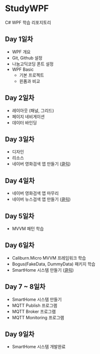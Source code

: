 # StudyWPF
C# WPF 학습 리포지토리

## Day 1일차
- WPF 개요
- Git, Github 설정
- 나눔고딕코딩 폰트 설정
- WPF Basic
  - 기본 프로젝트
  - 윈폼과 비교

## Day 2일차
- 레이아웃 (패널, 그리드)
- 페이지 네비게이션
- 데이터 바인딩

## Day 3일차
- 디자인
- 리소스
- 네이버 영화검색 앱 만들기 ([클릭](https://github.com/YiDongYeol/StudyWpf/tree/main/portfolio#naver-%EC%98%81%ED%99%94%EA%B2%80%EC%83%89))

## Day 4일차
- 네이버 영화검색 앱 마무리
- 네이버 뉴스검색 앱 만들기 ([클릭](https://github.com/YiDongYeol/StudyWpf/tree/main/portfolio#naver-%EB%89%B4%EC%8A%A4%EA%B2%80%EC%83%89))

## Day 5일차
- MVVM 패턴 학습

## Day 6일차
- Caliburn.Micro MVVM 프레임워크 학습
- Bogus(FakeData, DummyData) 패키지 학습
- SmartHome 시스템 만들기 ([클릭](https://github.com/YiDongYeol/StudyWpf/tree/main/portfolio#smarthome-%EB%AA%A8%EB%8B%88%ED%84%B0%EB%A7%81%EC%95%B1))

## Day 7 ~ 8일차
- SmartHome 시스템 만들기
 - MQTT Publish 프로그램
 - MQTT Broker 프로그램
 - MQTT Monitoring 프로그램

## Day 9일차
- SmartHome 시스템 개발완료

